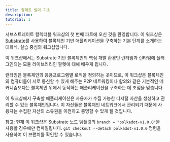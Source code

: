 ```yaml
---
title: 팔레트 빌더 기초
description:
tutorial: 1
---
```


서브스트레이트 컬렉터블 워크샵의 첫 번째 파트에 오신 것을 환영합니다.
이 워크샵은 [Substrate](https://substrate.io/developers/)를 사용하여 블록체인 기반 애플리케이션을 구축하는 기본 단계를 소개하는 대화식, 실습 중심의 워크샵입니다.

이 워크샵에서는 Substrate 기반 블록체인의 핵심 개발 환경인 런타임과 런타임에 플러그인되는 모듈 라이브러리인 팔렛에 대해 배우게 됩니다.

런타임은 블록체인의 응용프로그램별 로직을 정의하는 곳이므로, 이 워크샵은 블록체인의 컴퓨터들이 서로 통신할 수 있게 해주는 P2P 네트워킹이나 합의와 같은 기본적인 메커니즘보다는 블록체인 위에서 동작하는 애플리케이션을 구축하는 데 초점을 맞춥니다.

이 워크샵에서 구축할 애플리케이션은 사용자가 수집 가능한 디지털 자산을 생성하고 관리할 수 있는 블록체인입니다.
이 자산들은 블록체인 네트워크에서 관리되기 때문에 사용자는 수집한 자산의 소유권을 이전하고 증명할 수 있게 될 것입니다.

참고: 현재 이 워크샵은 Substrate 노드 템플릿의 `branch = "polkadot-v1.0.0"`을 사용할 경우에만 컴파일됩니다. `git checkout --detach polkadot-v1.0.0` 명령을 사용하여 이 브랜치를 확인할 수 있습니다.